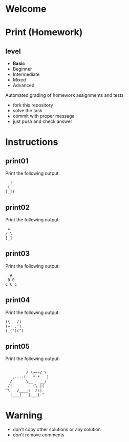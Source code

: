 # Welcome 
# Print (Homework)
## level
- **Basic**
- Beginner
- Intermediate
- Mixed
- Advanced


Automated grading of homework assignments and tests
- fork this repository
- solve the task 
- commit with proper message
- just push and check answer

# Instructions
## print01
Print the following output:

```
  )
 (
[_])
```
## print02
Print the following output:

```
 =
/ \
[_]
```
## print03
Print the following output:
```
  A
 B B
C C C
```
## print04
Print the following output:
```
(\___/)
(=' .')
(_(")(")
```
## print05
Print the following output:
```
          _     _
         / \~~~/ \
   ,----(   * *   )
  /      \__   __/
 /|         (\ |(
^\   /____\  /\|
  |___|   |___|-"
```


# Warning
- don't copy other solutions or any solution
- don't remove comments
